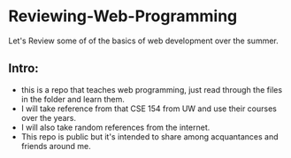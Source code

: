 # Reviewing-Web-Programming
Let's Review some of of the basics of web development over the summer. 



## Intro: ##
* this is a repo that teaches web programming, just read through the files in the folder and learn them. 
* I will take reference from that CSE 154 from UW and use their courses over the years. 
* I will also take random references from the internet. 
* This repo is public but it's intended to share among acquantances and friends around me. 

